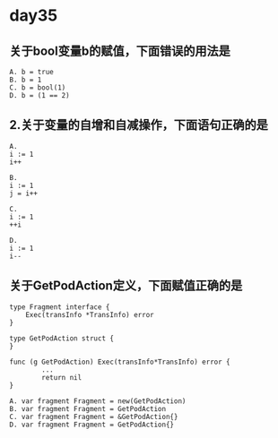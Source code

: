 # day35

## 关于bool变量b的赋值，下面错误的用法是

```text
A. b = true
B. b = 1
C. b = bool(1)
D. b = (1 == 2)
```

## 2.关于变量的自增和自减操作，下面语句正确的是

```text
A.
i := 1
i++

B.
i := 1
j = i++

C.
i := 1
++i

D.
i := 1
i--
```

## 关于GetPodAction定义，下面赋值正确的是

```text
type Fragment interface {
    Exec(transInfo *TransInfo) error
}

type GetPodAction struct {
}

func (g GetPodAction) Exec(transInfo*TransInfo) error {
        ...
        return nil
}

A. var fragment Fragment = new(GetPodAction)
B. var fragment Fragment = GetPodAction
C. var fragment Fragment = &GetPodAction{}
D. var fragment Fragment = GetPodAction{}
```
